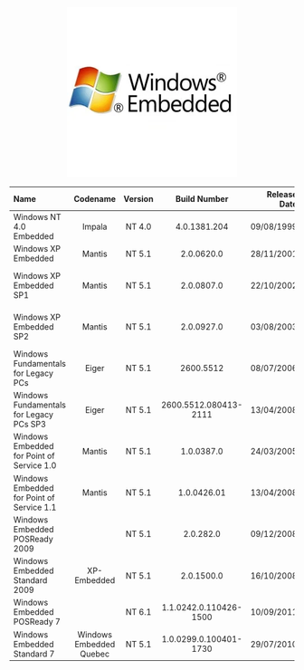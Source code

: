 <p align="center">
  <img src="https://github.com/InstallingEverything/MicrosoftBuildNumbers/blob/main/Images/Windows/Embedded.png" />
</p>

| Name                                                   | Codename          | Version | Build Number      | Release Date | Release Name                                             |
| :----------------------------------------------------- | :---------------: | :-----: | :---------------: | -----------: | :------------------------------------------------------- |
| Windows NT 4.0 Embedded                                | Impala            | NT 4.0  |4.0.1381.204       |  09/08/1999  | Windows NT Embedded 4.0                                  |
| Windows XP Embedded                                    | Mantis            | NT 5.1  |     2.0.0620.0    |  28/11/2001  | Windows XP Embedded                                      |
| Windows XP Embedded SP1                                | Mantis            | NT 5.1  |     2.0.0807.0    |  22/10/2002  | Windows XP Embedded Service Pack 1                       |
| Windows XP Embedded SP2                                | Mantis            | NT 5.1  |     2.0.0927.0    |  03/08/2003  | Windows XP Embedded Service Pack 2                       |
| Windows Fundamentals for Legacy PCs                    | Eiger             | NT 5.1  |2600.5512          |  08/07/2006  | Windows Fundamentals for Legacy PCs                      |
| Windows Fundamentals for Legacy PCs SP3                | Eiger             | NT 5.1  |2600.5512.080413-2111|  13/04/2008  | Windows Fundamentals for Legacy PCs SP3                |
| Windows Embedded for Point of Service 1.0              | Mantis            | NT 5.1  |1.0.0387.0         |  24/03/2005  |Windows Embedded for Point of Service 1.0                 |
| Windows Embedded for Point of Service 1.1              | Mantis            | NT 5.1  |1.0.0426.01        |  13/04/2008  | Windows Embedded for Point of Service 1.1                |
| Windows Embedded POSReady 2009                         |                   | NT 5.1  |2.0.282.0          |  09/12/2008  | Windows Embedded POSReady 2009                           |
| Windows Embedded Standard 2009                         |XP-Embedded        | NT 5.1  | 2.0.1500.0        |  16/10/2008  | Windows Embedded Standard 2009                           |
| Windows Embedded POSReady 7                            |                   | NT 6.1  | 1.1.0242.0.110426-1500|  10/09/2011  | Windows Embedded POSReady 7                          |
| Windows Embedded Standard 7                            |Windows Embedded Quebec| NT 5.1  | 1.0.0299.0.100401-1730|  29/07/2010  | Windows Embedded Standard 7                          |
